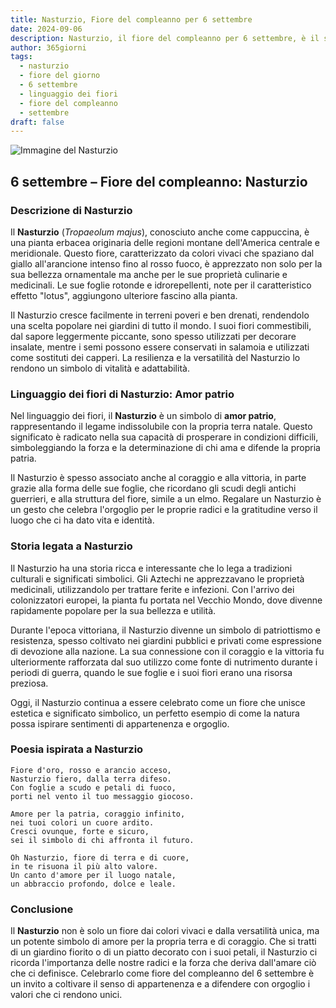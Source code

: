 ```yaml
---
title: Nasturzio, Fiore del compleanno per 6 settembre
date: 2024-09-06
description: Nasturzio, il fiore del compleanno per 6 settembre, è il simbolo di Amor patrio. Scopri il suo significato unico, le storie affascinanti e la poesia che celebra la sua bellezza.
author: 365giorni
tags:
  - nasturzio
  - fiore del giorno
  - 6 settembre
  - linguaggio dei fiori
  - fiore del compleanno
  - settembre
draft: false
---
```


![Immagine del Nasturzio](https://cdn.pixabay.com/photo/2014/06/15/19/52/nasturtium-369479_1280.jpg)


## 6 settembre – Fiore del compleanno: Nasturzio

### Descrizione di Nasturzio

Il **Nasturzio** (_Tropaeolum majus_), conosciuto anche come cappuccina, è una pianta erbacea originaria delle regioni montane dell'America centrale e meridionale. Questo fiore, caratterizzato da colori vivaci che spaziano dal giallo all'arancione intenso fino al rosso fuoco, è apprezzato non solo per la sua bellezza ornamentale ma anche per le sue proprietà culinarie e medicinali. Le sue foglie rotonde e idrorepellenti, note per il caratteristico effetto "lotus", aggiungono ulteriore fascino alla pianta.

Il Nasturzio cresce facilmente in terreni poveri e ben drenati, rendendolo una scelta popolare nei giardini di tutto il mondo. I suoi fiori commestibili, dal sapore leggermente piccante, sono spesso utilizzati per decorare insalate, mentre i semi possono essere conservati in salamoia e utilizzati come sostituti dei capperi. La resilienza e la versatilità del Nasturzio lo rendono un simbolo di vitalità e adattabilità.

### Linguaggio dei fiori di Nasturzio: Amor patrio

Nel linguaggio dei fiori, il **Nasturzio** è un simbolo di **amor patrio**, rappresentando il legame indissolubile con la propria terra natale. Questo significato è radicato nella sua capacità di prosperare in condizioni difficili, simboleggiando la forza e la determinazione di chi ama e difende la propria patria.

Il Nasturzio è spesso associato anche al coraggio e alla vittoria, in parte grazie alla forma delle sue foglie, che ricordano gli scudi degli antichi guerrieri, e alla struttura del fiore, simile a un elmo. Regalare un Nasturzio è un gesto che celebra l'orgoglio per le proprie radici e la gratitudine verso il luogo che ci ha dato vita e identità.

### Storia legata a Nasturzio

Il Nasturzio ha una storia ricca e interessante che lo lega a tradizioni culturali e significati simbolici. Gli Aztechi ne apprezzavano le proprietà medicinali, utilizzandolo per trattare ferite e infezioni. Con l'arrivo dei colonizzatori europei, la pianta fu portata nel Vecchio Mondo, dove divenne rapidamente popolare per la sua bellezza e utilità.

Durante l'epoca vittoriana, il Nasturzio divenne un simbolo di patriottismo e resistenza, spesso coltivato nei giardini pubblici e privati come espressione di devozione alla nazione. La sua connessione con il coraggio e la vittoria fu ulteriormente rafforzata dal suo utilizzo come fonte di nutrimento durante i periodi di guerra, quando le sue foglie e i suoi fiori erano una risorsa preziosa.

Oggi, il Nasturzio continua a essere celebrato come un fiore che unisce estetica e significato simbolico, un perfetto esempio di come la natura possa ispirare sentimenti di appartenenza e orgoglio.

### Poesia ispirata a Nasturzio

```
Fiore d'oro, rosso e arancio acceso,  
Nasturzio fiero, dalla terra difeso.  
Con foglie a scudo e petali di fuoco,  
porti nel vento il tuo messaggio giocoso.

Amore per la patria, coraggio infinito,  
nei tuoi colori un cuore ardito.  
Cresci ovunque, forte e sicuro,  
sei il simbolo di chi affronta il futuro.

Oh Nasturzio, fiore di terra e di cuore,  
in te risuona il più alto valore.  
Un canto d'amore per il luogo natale,  
un abbraccio profondo, dolce e leale.
```

### Conclusione

Il **Nasturzio** non è solo un fiore dai colori vivaci e dalla versatilità unica, ma un potente simbolo di amore per la propria terra e di coraggio. Che si tratti di un giardino fiorito o di un piatto decorato con i suoi petali, il Nasturzio ci ricorda l'importanza delle nostre radici e la forza che deriva dall'amare ciò che ci definisce. Celebrarlo come fiore del compleanno del 6 settembre è un invito a coltivare il senso di appartenenza e a difendere con orgoglio i valori che ci rendono unici.